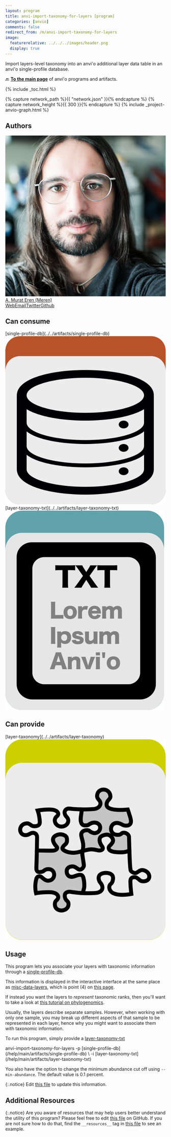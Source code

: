 ```yaml
---
layout: program
title: anvi-import-taxonomy-for-layers [program]
categories: [anvio]
comments: false
redirect_from: /m/anvi-import-taxonomy-for-layers
image:
  featurerelative: ../../../images/header.png
  display: true
---
```


Import layers-level taxonomy into an anvi&#x27;o additional layer data table in an anvi&#x27;o single-profile database.

🔙 **[To the main page](../../)** of anvi'o programs and artifacts.


{% include _toc.html %}
<div id="svg" class="subnetwork"></div>
{% capture network_path %}{{ "network.json" }}{% endcapture %}
{% capture network_height %}{{ 300 }}{% endcapture %}
{% include _project-anvio-graph.html %}


## Authors

<div class="anvio-person"><div class="anvio-person-info"><div class="anvio-person-photo"><img class="anvio-person-photo-img" src="../../images/authors/meren.jpg" /></div><div class="anvio-person-info-box"><a href="/people/meren" target="_blank"><span class="anvio-person-name">A. Murat Eren (Meren)</span></a><div class="anvio-person-social-box"><a href="http://meren.org" class="person-social" target="_blank"><i class="fa fa-fw fa-home"></i>Web</a><a href="mailto:a.murat.eren@gmail.com" class="person-social" target="_blank"><i class="fa fa-fw fa-envelope-square"></i>Email</a><a href="http://twitter.com/merenbey" class="person-social" target="_blank"><i class="fa fa-fw fa-twitter-square"></i>Twitter</a><a href="http://github.com/meren" class="person-social" target="_blank"><i class="fa fa-fw fa-github"></i>Github</a></div></div></div></div>



## Can consume


<p style="text-align: left" markdown="1"><span class="artifact-r">[single-profile-db](../../artifacts/single-profile-db) <img src="../../images/icons/DB.png" class="artifact-icon-mini" /></span> <span class="artifact-r">[layer-taxonomy-txt](../../artifacts/layer-taxonomy-txt) <img src="../../images/icons/TXT.png" class="artifact-icon-mini" /></span></p>


## Can provide


<p style="text-align: left" markdown="1"><span class="artifact-p">[layer-taxonomy](../../artifacts/layer-taxonomy) <img src="../../images/icons/CONCEPT.png" class="artifact-icon-mini" /></span></p>


## Usage


This program lets you associate your layers with taxonomic information through a <span class="artifact-n">[single-profile-db](/help/main/artifacts/single-profile-db)</span>. 

This information is displayed in the interactive interface at the same place as <span class="artifact-n">[misc-data-layers](/help/main/artifacts/misc-data-layers)</span>, which is point (4) on [this page](http://merenlab.org/2017/12/11/additional-data-tables/#views-items-layers-orders-some-anvio-terminology). 

If instead you want the layers to *represent* taxonomic ranks, then you'll want to take a look at [this tutorial on phylogenomics](http://merenlab.org/2017/06/07/phylogenomics/).

Usually, the layers describe separate samples. However, when working with only one sample, you may break up different aspects of that sample to be represented in each layer, hence why you might want to associate them with taxonomic information. 

To run this program, simply provide a <span class="artifact-n">[layer-taxonomy-txt](/help/main/artifacts/layer-taxonomy-txt)</span>

<div class="codeblock" markdown="1">
anvi&#45;import&#45;taxonomy&#45;for&#45;layers &#45;p <span class="artifact&#45;n">[single&#45;profile&#45;db](/help/main/artifacts/single&#45;profile&#45;db)</span> \
                                &#45;i <span class="artifact&#45;n">[layer&#45;taxonomy&#45;txt](/help/main/artifacts/layer&#45;taxonomy&#45;txt)</span> 
</div>

You also have the option to change the minimum abundance cut off using `--min-abundance`. The default value is 0.1 percent. 


{:.notice}
Edit [this file](https://github.com/merenlab/anvio/tree/master/anvio/docs/programs/anvi-import-taxonomy-for-layers.md) to update this information.


## Additional Resources



{:.notice}
Are you aware of resources that may help users better understand the utility of this program? Please feel free to edit [this file](https://github.com/merenlab/anvio/tree/master/bin/anvi-import-taxonomy-for-layers) on GitHub. If you are not sure how to do that, find the `__resources__` tag in [this file](https://github.com/merenlab/anvio/blob/master/bin/anvi-interactive) to see an example.
